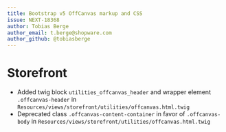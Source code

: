 ```yaml
---
title: Bootstrap v5 OffCanvas markup and CSS
issue: NEXT-18368
author: Tobias Berge
author_email: t.berge@shopware.com
author_github: @tobiasberge
---
```

# Storefront
* Added twig block `utilities_offcanvas_header` and wrapper element `.offcanvas-header` in `Resources/views/storefront/utilities/offcanvas.html.twig`
* Deprecated class `.offcanvas-content-container` in favor of `.offcanvas-body` in `Resources/views/storefront/utilities/offcanvas.html.twig`
